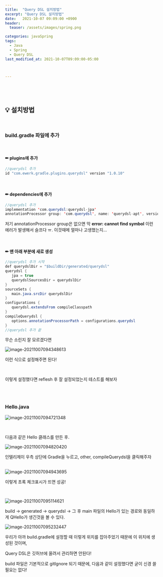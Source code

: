 ```yaml
---
title:  "Query DSL 설치방법"
excerpt: "Query DSL 설치방법"
date:   2021-10-07 09:09:00 +0900
header:
  teaser: /assets/images/spring.png

categories: javaSpring
tags:
  - Java
  - Spring
  - Query DSL
last_modified_at: 2021-10-07T09:09:00-05:00



---
```




<br/>

## <br/>💡 설치방법

<br/>

### build.gradle 파일에 추가

<br/>

#### ✏ plugins에 추가

```java
//querydsl 추가
id "com.ewerk.gradle.plugins.querydsl" version "1.0.10"
```

<br/>

#### ✏ dependencies에 추가

```java
//querydsl 추가
implementation 'com.querydsl:querydsl-jpa'
annotationProcessor group: 'com.querydsl', name: 'querydsl-apt', version: '4.3.1'
```

저기 annotationProcessor group은 없으면 막 **error: cannot find symbol** 이런 에러가 발생해서 슬프다 ㅠ. 이것때메 얼마나 고생했는지...

<br/>

#### ✏ 맨 아래 부분에 새로 생성

```java
//querydsl 추가 시작
def querydslDir = "$buildDir/generated/querydsl"
querydsl {
   jpa = true
   querydslSourcesDir = querydslDir
}
sourceSets {
   main.java.srcDir querydslDir
}
configurations {
   querydsl.extendsFrom compileClasspath
}
compileQuerydsl {
   options.annotationProcessorPath = configurations.querydsl
}
//querydsl 추가 끝
```

무슨 소린지 잘 모르겠다면

![image-20211007094348613](https://raw.githubusercontent.com/ShinDongHun1/image_repo/main/img/image-20211007094348613.png)

이런 식으로 설정해주면 된다!

<br/>

이렇게 설정했다면 reflesh 후 잘 설정되었는지 테스트를 해보자

<br/>

<br/>

### Hello.java

![image-20211007094721348](https://raw.githubusercontent.com/ShinDongHun1/image_repo/main/img/image-20211007094721348.png)

<br/>

다음과 같은 Hello 클래스를 만든 후.

![image-20211007094820420](https://raw.githubusercontent.com/ShinDongHun1/image_repo/main/img/image-20211007094820420.png)

인텔리제이 우측 상단에 Gradle을 누르고, other, compileQuerydsl을 클릭해주자

<br/>![image-20211007094943695](https://raw.githubusercontent.com/ShinDongHun1/image_repo/main/img/image-20211007094943695.png)

이렇게 초록 체크표시가 뜨면 성공!

<br/>

![image-20211007095114621](https://raw.githubusercontent.com/ShinDongHun1/image_repo/main/img/image-20211007095114621.png)

build -> generated -> querydsl -> 그 후 main 파일의 Hello가 있는 경로와 동일하게 QHello가 생긴것을 볼 수 있다.

![image-20211007095232447](https://raw.githubusercontent.com/ShinDongHun1/image_repo/main/img/image-20211007095232447.png)

우리가 아까 build.gradle에 설정할 때 이렇게 위치를 잡아주었기 때문에 이 위치에 생성된 것이며, 

Query DSL은 깃허브에 올려서 관리하면 안된다!

build 파일은 기본적으로 gitIgnore 되기 때문에, 다음과 같이 설정했다면 굳이 신경 쓸 필요는 없다! 

##### 